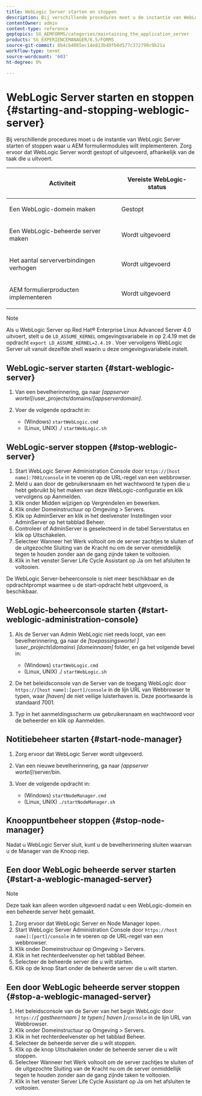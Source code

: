 ```yaml
---
title: WebLogic Server starten en stoppen
description: Bij verschillende procedures moet u de instantie van WebLogic Server starten of stoppen waar u AEM formuliermodules wilt implementeren. In dit document wordt beschreven hoe u de WebLogic-server start en stopt.
contentOwner: admin
content-type: reference
geptopics: SG_AEMFORMS/categories/maintaining_the_application_server
products: SG_EXPERIENCEMANAGER/6.5/FORMS
source-git-commit: 8b4cb4065ec14e813b49fb0d577c372790c9b21a
workflow-type: tm+mt
source-wordcount: '603'
ht-degree: 0%

---
```



# WebLogic Server starten en stoppen {#starting-and-stopping-weblogic-server}

Bij verschillende procedures moet u de instantie van WebLogic Server starten of stoppen waar u AEM formuliermodules wilt implementeren. Zorg ervoor dat WebLogic Server wordt gestopt of uitgevoerd, afhankelijk van de taak die u uitvoert.

<table>
 <thead>
  <tr>
   <th><p>Activiteit</p></th>
   <th><p>Vereiste WebLogic-status</p></th>
  </tr>
 </thead>
 <tbody>
  <tr>
   <td><p>Een WebLogic-domein maken</p></td>
   <td><p>Gestopt</p></td>
  </tr>
  <tr>
   <td><p>Een WebLogic-beheerde server maken</p></td>
   <td><p>Wordt uitgevoerd</p></td>
  </tr>
  <tr>
   <td><p>Het aantal serververbindingen verhogen</p></td>
   <td><p>Wordt uitgevoerd</p></td>
  </tr>
  <tr>
   <td><p>AEM formulierproducten implementeren</p></td>
   <td><p>Wordt uitgevoerd</p></td>
  </tr>
 </tbody>
</table>

>[!NOTE]
>
>Als u WebLogic Server op Red Hat® Enterprise Linux Advanced Server 4.0 uitvoert, stelt u de `LD_ASSUME_KERNEL` omgevingsvariabele in op 2.4.19 met de opdracht `export LD_ASSUME_KERNEL=2.4.19` . Voer vervolgens WebLogic Server uit vanuit dezelfde shell waarin u deze omgevingsvariabele instelt.

## WebLogic-server starten {#start-weblogic-server}

1. Van een bevelherinnering, ga naar *[appserver wortel]*/user_projects/domains/*[appserverdomain]*.
1. Voer de volgende opdracht in:

   * (Windows) `startWebLogic.cmd`
   * (Linux, UNIX) ./ `startWebLogic.sh`

## WebLogic-server stoppen {#stop-weblogic-server}

1. Start WebLogic Server Administration Console door `https://[host name]:7001/console` in te voeren op de URL-regel van een webbrowser.
1. Meld u aan door de gebruikersnaam en het wachtwoord te typen die u hebt gebruikt bij het maken van deze WebLogic-configuratie en klik vervolgens op Aanmelden.
1. Klik onder Midden wijzigen op Vergrendelen en bewerken.
1. Klik onder Domeinstructuur op Omgeving > Servers.
1. Klik op AdminServer en klik in het deelvenster Instellingen voor AdminServer op het tabblad Beheer.
1. Controleer of AdminServer is geselecteerd in de tabel Serverstatus en klik op Uitschakelen.
1. Selecteer Wanneer het Werk voltooit om de server zachtjes te sluiten of de uitgezochte Sluiting van de Kracht nu om de server onmiddellijk tegen te houden zonder aan de gang zijnde taken te voltooien.
1. Klik in het venster Server Life Cycle Assistant op Ja om het afsluiten te voltooien.

De WebLogic Server-beheerconsole is niet meer beschikbaar en de opdrachtprompt waarmee u de start-opdracht hebt uitgevoerd, is beschikbaar.

## WebLogic-beheerconsole starten {#start-weblogic-administration-console}

1. Als de Server van Admin WebLogic niet reeds loopt, van een bevelherinnering, ga naar de *[toepassingswortel ] \user_projects\domains\ [domeinnaam]* folder, en ga het volgende bevel in:

   * (Windows) `startWebLogic.cmd`
   * (Linux, UNIX) ./ `startWebLogic.sh`

1. De het beleidsconsole van de Server van de toegang WebLogic door `https://[host name]:[port]/console` in de lijn URL van Webbrowser te typen, waar *[haven]* de niet veilige luisterhaven is. Deze poortwaarde is standaard 7001.
1. Typ in het aanmeldingsscherm uw gebruikersnaam en wachtwoord voor de beheerder en klik op Aanmelden.

## Notitiebeheer starten {#start-node-manager}

1. Zorg ervoor dat WebLogic Server wordt uitgevoerd.
1. Van een nieuwe bevelherinnering, ga naar *[appserver wortel]*/server/bin.
1. Voer de volgende opdracht in:

   * (Windows) `startNodeManager.cmd`
   * (Linux, UNIX) `./startNodeManager.sh`

## Knooppuntbeheer stoppen {#stop-node-manager}

Nadat u WebLogic Server sluit, kunt u de bevelherinnering sluiten waarvan u de Manager van de Knoop riep.

## Een door WebLogic beheerde server starten {#start-a-weblogic-managed-server}

>[!NOTE]
>
>Deze taak kan alleen worden uitgevoerd nadat u een WebLogic-domein en een beheerde server hebt gemaakt.

1. Zorg ervoor dat WebLogic Server en Node Manager lopen.
1. Start WebLogic Server Administration Console door `https://host name]:[port]/console` in te voeren op de URL-regel van een webbrowser.
1. Klik onder Domeinstructuur op Omgeving > Servers.
1. Klik in het rechterdeelvenster op het tabblad Beheer.
1. Selecteer de beheerde server die u wilt starten.
1. Klik op de knop Start onder de beheerde server die u wilt starten.

## Een door WebLogic beheerde server stoppen {#stop-a-weblogic-managed-server}

1. Het beleidsconsole van de Server van het begin WebLogic door `https://`*[ gastheernaam ] te typen:[ haven ]*`/console` in de lijn URL van Webbrowser.
1. Klik onder Domeinstructuur op Omgeving > Servers.
1. Klik in het rechterdeelvenster op het tabblad Beheer.
1. Selecteer de beheerde server die u wilt stoppen.
1. Klik op de knop Uitschakelen onder de beheerde server die u wilt stoppen.
1. Selecteer Wanneer het Werk voltooit om de server zachtjes te sluiten of de uitgezochte Sluiting van de Kracht nu om de server onmiddellijk tegen te houden zonder aan de gang zijnde taken te voltooien.
1. Klik in het venster Server Life Cycle Assistant op Ja om het afsluiten te voltooien.


